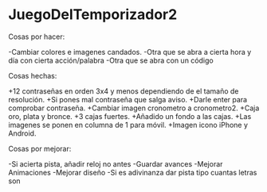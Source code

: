 # JuegoDelTemporizador2

Cosas por hacer:

-Cambiar colores e imagenes candados.
-Otra que se abra a cierta hora y día con cierta acción/palabra
-Otra que se abra con un código

Cosas hechas:

+12 contraseñas en orden 3x4 y menos dependiendo de el tamaño de resolución.
+Si pones mal contraseña que salga aviso.
+Darle enter para comprobar contraseña.
+Cambiar imagen cronometro a cronometro2.
+Caja oro, plata y bronce.
+3 cajas fuertes.
+Añadido un fondo a las cajas.
+Las imagenes se ponen en columna de 1 para móvil.
+Imagen icono iPhone y Android.


Cosas por mejorar:

-Si acierta pista, añadir reloj no antes
-Guardar avances
-Mejorar Animaciones
-Mejorar diseño
-Si es adivinanza dar pista tipo cuantas letras son
